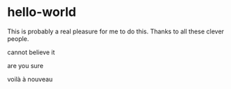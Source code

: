# hello-world

This is probably a real pleasure for me to do this. Thanks to all these clever people.

cannot believe it

are you sure

voilà à nouveau
